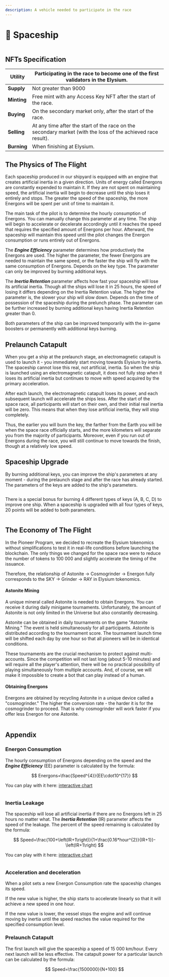 ```yaml
---
description: A vehicle needed to participate in the race
---
```


# 🚀 Spaceship

<figure><img src="../.gitbook/assets/Spaceship NFT (1).webp" alt=""><figcaption></figcaption></figure>

## NFTs Specification

| **Utility** | Participating in the race to become one of the first validators in the Elysium.                              |
| ----------- | ------------------------------------------------------------------------------------------------------------ |
| **Supply**  | Not greater than 9000                                                                                        |
| **Minting** | Free mint with any Access Key NFT after the start of the race.                                               |
| **Buying**  | On the secondary market only, after the start of the race.                                                   |
| **Selling** | At any time after the start of the race on the secondary market (with the loss of the achieved race result). |
| **Burning** | When finishing at Elysium.                                                                                   |

## The Physics of The Flight

Each spaceship produced in our shipyard is equipped with an engine that creates artificial inertia in a given direction. Units of energy called Energons are constantly expended to maintain it. If they are not spent on maintaining speed, the artificial inertia will begin to decrease until the ship loses it entirely and stops. The greater the speed of the spaceship, the more Energons will be spent per unit of time to maintain it.

The main task of the pilot is to determine the hourly consumption of Energons. You can manually change this parameter at any time. The ship will begin to accelerate or decelerate accordingly until it reaches the speed that requires the specified amount of Energons per hour. Afterward, the spaceship will maintain this speed until the pilot changes the Energon consumption or runs entirely out of Energons.

The _**Engine Efficiency**_ parameter determines how productively the Energons are used. The higher the parameter, the fewer Energons are needed to maintain the same speed, or the faster the ship will fly with the same consumption of Energons. Depends on the key type. The parameter can only be improved by burning additional keys.

The _**Inertia Retention**_ parameter affects how fast your spaceship will lose its artificial inertia. Though all the ships will lose it in 25 hours, the speed of losing it differs depending on the Inertia Retention value. The higher the parameter is, the slower your ship will slow down. Depends on the time of possession of the spaceship during the prelunch phase. The parameter can be further increased by burning additional keys having Inertia Retention greater than 0.

Both parameters of the ship can be improved temporarily with the in-game boosters or permanently with additional keys burning.

## Prelaunch Catapult

When you get a ship at the prelaunch stage, an electromagnetic catapult is used to launch it - you immediately start moving towards Elysium by inertia. The spaceship cannot lose this real, not artificial, inertia. So when the ship is launched using an electromagnetic catapult, it does not fully stop when it loses its artificial inertia but continues to move with speed acquired by the primary acceleration.&#x20;

After each launch, the electromagnetic catapult loses its power, and each subsequent launch will accelerate the ships less. After the start of the space race, all participants will start on their own, and their initial real inertia will be zero. This means that when they lose artificial inertia, they will stop completely.

Thus, the earlier you will burn the key, the farther from the Earth you will be when the space race officially starts, and the more kilometers will separate you from the majority of participants. Moreover, even if you run out of Energons during the race, you will still continue to move towards the finish, though at a relatively low speed.

## Spaceship Upgrade

By burning additional keys, you can improve the ship's parameters at any moment - during the prelaunch stage and after the race has already started. The parameters of the keys are added to the ship's parameters.

<figure><img src="../.gitbook/assets/Spaceship Upgrade.webp" alt=""><figcaption></figcaption></figure>

There is a special bonus for burning 4 different types of keys (A, B, C, D) to improve one ship. When a spaceship is upgraded with all four types of keys, 20 points will be added to both parameters.

<figure><img src="../.gitbook/assets/Prelaunch Special Offer.webp" alt=""><figcaption></figcaption></figure>

## The Economy of The Flight

In the Pioneer Program, we decided to recreate the Elysium tokenomics without simplifications to test it in real-life conditions before launching the blockchain. The only things we changed for the space race were to reduce the number of tokens to 100 000 and slightly accelerate the timing of the issuance.

Therefore, the relationship of Astonite -> Cosmogrinder -> Energon fully corresponds to the SKY -> Grinder -> RAY in Elysium tokenomics.

#### Astonite Mining

A unique mineral called Astonite is needed to obtain Energons. You can receive it during daily minigame tournaments. Unfortunately, the amount of Astonite is not only limited in the Universe but also constantly decreasing.

Astonite can be obtained in daily tournaments on the game "Astonite Mining." The event is held simultaneously for all participants. Astonite is distributed according to the tournament score. The tournament launch time will be shifted each day by one hour so that all pioneers will be in identical conditions.

These tournaments are the crucial mechanism to protect against multi-accounts. Since the competition will not last long (about 5-10 minutes) and will require all the player's attention, there will be no practical possibility of playing simultaneously from multiple accounts. And, of course, we will make it impossible to create a bot that can play instead of a human.

#### Obtaining Energons

Energons are obtained by recycling Astonite in a unique device called a "cosmogrinder." The higher the conversion rate - the harder it is for the cosmogrinder to proceed. That is why cosmogrinder will work faster if you offer less Energon for one Astonite.

|   |
| - |

## Appendix

### Energon Consumption

The hourly consumption of Energons depending on the speed and the _**Engine Efficiency**_ (EE) parameter is calculated by the formula:

$$
Energons=\frac{Speed^{4}}{EE\cdot10^{17}}
$$

You can play with it here: [interactive chart](https://www.desmos.com/calculator/20n0oayk1s?lang=en)

<figure><img src="../.gitbook/assets/Energon Consumption.webp" alt=""><figcaption></figcaption></figure>

### Inertia Leakage

The spaceship will lose all artificial inertia if there are no Energons left in 25 hours no matter what. The _**Inertia Retention**_ (IR) parameter affects the speed of the leakage. The percent of the speed remaining is calculated by the formula:

$$
Speed=\frac{100+\left(IR+1\right)}{1+\frac{0.16*hour^{2}}{IR+1}}-\left(IR+1\right)
$$

You can play with it here: [interactive chart](https://www.desmos.com/calculator/0mvkcqrmjx?lang=en)

<figure><img src="../.gitbook/assets/Inertia Leakage.webp" alt=""><figcaption></figcaption></figure>

### Acceleration and deceleration

When a pilot sets a new Energon Consumption rate the spaceship changes its speed.&#x20;

If the new value is higher, the ship starts to accelerate linearly so that it will achieve a new speed in one hour.

If the new value is lower, the vessel stops the engine and will continue moving by inertia until the speed reaches the value required for the specified consumption level.

### Prelaunch Catapult

The first launch will give the spaceship a speed of 15 000 km/hour. Every next launch will be less effective. The catapult power for a particular launch can be calculated by the formula:

$$
Speed=\frac{1500000}{N+100}
$$

<figure><img src="../.gitbook/assets/Catapult Power.webp" alt=""><figcaption></figcaption></figure>
